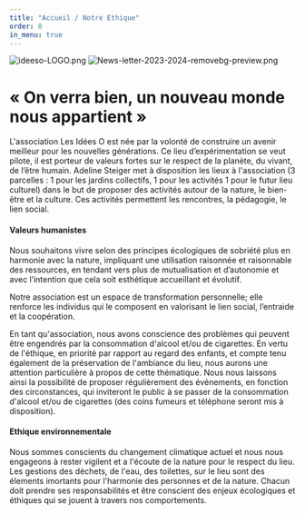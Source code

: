 ```yaml
---
title: "Accueil / Notre Ethique"
order: 0
in_menu: true
---
```

![ideeso-LOGO.png](https://i.postimg.cc/nzJfmyP3/ideeso-LOGO.png)
![News-letter-2023-2024-removebg-preview.png](https://i.postimg.cc/qqMpWf01/News-letter-2023-2024-removebg-preview.png)

# « On verra bien, un nouveau monde nous appartient »

L'association Les Idées O est née par la volonté de construire un avenir meilleur pour les nouvelles générations. Ce lieu d’expérimentation se veut pilote, il est porteur de valeurs fortes sur le respect de la planète, du vivant, de l’être humain.
Adeline Steiger met à disposition les lieux à l'association (3 parcelles : 1 pour les jardins collectifs, 1 pour les activités 1 pour le futur lieu culturel) dans le but de proposer des activités autour de la nature, le bien-être et la culture. Ces activités permettent les rencontres, la pédagogie, le lien social.

#### Valeurs humanistes

Nous souhaitons vivre selon des principes écologiques de sobriété plus en harmonie avec la nature, impliquant une utilisation raisonnée et raisonnable des ressources, en tendant vers plus de mutualisation et d’autonomie et avec l’intention que cela soit esthétique accueillant et évolutif.

Notre association est un espace de transformation personnelle; elle renforce les individus qui le composent en valorisant le lien social, l’entraide et la coopération.

En tant qu'association, nous avons conscience des problèmes qui peuvent être engendrés par la consommation d'alcool et/ou de cigarettes. En vertu de l'éthique, en priorité par rapport au regard des enfants, et compte tenu également de la préservation de l'ambiance du lieu, nous aurons une attention particulière à propos de cette thématique. Nous nous laissons ainsi la possibilité de proposer régulièrement des événements, en fonction des circonstances, qui inviteront le public à se passer de la consommation d'alcool et/ou de cigarettes (des coins fumeurs et téléphone seront mis à disposition).


#### Ethique environnementale

Nous sommes conscients du changement climatique actuel et nous nous engageons à rester vigilent et a l'écoute de la nature pour le respect du lieu. Les gestions des déchets, de l'eau, des toilettes, sur le lieu sont des élements imortants pour l'harmonie des personnes et de la nature. Chacun doit prendre ses responsabilités et être conscient des enjeux écologiques et éthiques qui se jouent à travers nos comportements. 